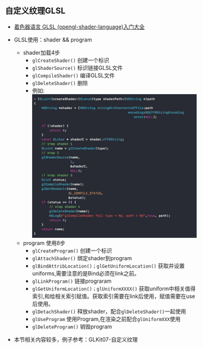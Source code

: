 ## 自定义纹理GLSL
- [着色器语言 GLSL (opengl-shader-language)入门大全](https://github.com/fushengit/GLSL-Card)
- GLSL使用：shader && program
	- shader加载4步
		- `glCreateShader()` 创建一个标识
		- `glShaderSource()` 标识链接GLSL文件
		- `glCompileShader()` 编译GLSL文件
		- `glDeleteShader()` 删除
		- 例如:![](media/15.jpg)
	- program 使用8步
		- `glCreateProgram()` 创建一个标识
		- `glAttachShader()` 绑定shader到program 
		- `glBindAttribLocation()；glGetUniformLocation()` 获取并设置uniforms,需要注意的是Bind必须在link之前。
		- `glLinkProgram()` 链接prograram
		- `glGetUniformLocation()；glUniformXXXX()` 获取uniform中相关值得索引,和给相关索引赋值。获取索引需要在link后使用，赋值需要在use后使用。
		- `glDetachShader()` 释放shader，配合`glDeleteShader()`一起使用
		- `glUseProgram` 使用Program,在渲染之前配合`glUniformXXX`使用
		- `glDeleteProgram()` 销毁program

- 本节相关内容较多，例子参考：GLKit07-自定义纹理


